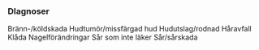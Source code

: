 ### DIagnoser

Bränn-/köldskada
Hudtumör/missfärgad hud
Hudutslag/rodnad
Håravfall
Klåda
Nagelförändringar
Sår som inte läker
Sår/sårskada